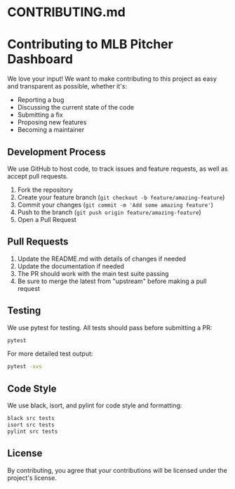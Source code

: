 # CONTRIBUTING.md
# Contributing to MLB Pitcher Dashboard

We love your input! We want to make contributing to this project as easy and transparent as possible, whether it's:

- Reporting a bug
- Discussing the current state of the code
- Submitting a fix
- Proposing new features
- Becoming a maintainer

## Development Process

We use GitHub to host code, to track issues and feature requests, as well as accept pull requests.

1. Fork the repository
2. Create your feature branch (`git checkout -b feature/amazing-feature`)
3. Commit your changes (`git commit -m 'Add some amazing feature'`)
4. Push to the branch (`git push origin feature/amazing-feature`)
5. Open a Pull Request

## Pull Requests

1. Update the README.md with details of changes if needed
2. Update the documentation if needed
3. The PR should work with the main test suite passing
4. Be sure to merge the latest from "upstream" before making a pull request

## Testing

We use pytest for testing. All tests should pass before submitting a PR:

```bash
pytest
```

For more detailed test output:

```bash
pytest -xvs
```

## Code Style

We use black, isort, and pylint for code style and formatting:

```bash
black src tests
isort src tests
pylint src tests
```

## License

By contributing, you agree that your contributions will be licensed under the project's license.